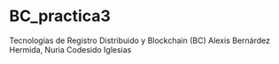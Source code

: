# BC_practica3
Tecnologías de Registro Distribuido y Blockchain (BC)
Alexis Bernárdez Hermida, Nuria Codesido Iglesias
